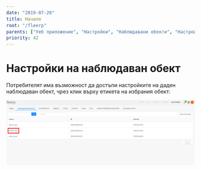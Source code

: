 ```yaml
---
date: "2019-07-20"
title: Начало
root: "/fleerp"
parents: ["Уеб приложение", "Настройки", "Наблюдавани обекти", "Настройки на наблюдаван обект"]
priority: 42
---
```


# Настройки на наблюдаван обект

Потребителят има възможност да достъпи настройките на даден наблюдаван обект, чрез клик върху
етикета на избрания обект:

![Details](details-bg.png)
